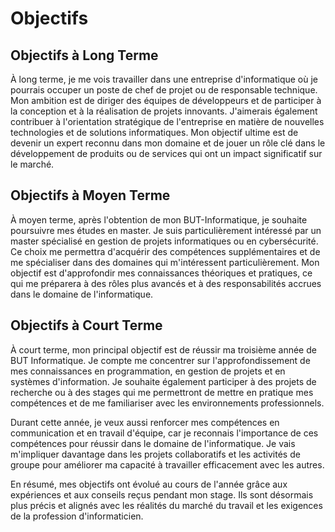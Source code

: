 # Objectifs

## Objectifs à Long Terme

À long terme, je me vois travailler dans une entreprise d'informatique où je pourrais occuper un poste de chef de projet ou de responsable technique. Mon ambition est de diriger des équipes de développeurs et de participer à la conception et à la réalisation de projets innovants. J'aimerais également contribuer à l'orientation stratégique de l'entreprise en matière de nouvelles technologies et de solutions informatiques. Mon objectif ultime est de devenir un expert reconnu dans mon domaine et de jouer un rôle clé dans le développement de produits ou de services qui ont un impact significatif sur le marché.

## Objectifs à Moyen Terme

À moyen terme, après l'obtention de mon BUT-Informatique, je souhaite poursuivre mes études en master. Je suis particulièrement intéressé par un master spécialisé en gestion de projets informatiques ou en cybersécurité. Ce choix me permettra d'acquérir des compétences supplémentaires et de me spécialiser dans des domaines qui m'intéressent particulièrement. Mon objectif est d'approfondir mes connaissances théoriques et pratiques, ce qui me préparera à des rôles plus avancés et à des responsabilités accrues dans le domaine de l'informatique.

## Objectifs à Court Terme

À court terme, mon principal objectif est de réussir ma troisième année de BUT Informatique. Je compte me concentrer sur l'approfondissement de mes connaissances en programmation, en gestion de projets et en systèmes d'information. Je souhaite également participer à des projets de recherche ou à des stages qui me permettront de mettre en pratique mes compétences et de me familiariser avec les environnements professionnels.

Durant cette année, je veux aussi renforcer mes compétences en communication et en travail d'équipe, car je reconnais l'importance de ces compétences pour réussir dans le domaine de l'informatique. Je vais m'impliquer davantage dans les projets collaboratifs et les activités de groupe pour améliorer ma capacité à travailler efficacement avec les autres.

En résumé, mes objectifs ont évolué au cours de l'année grâce aux expériences et aux conseils reçus pendant mon stage. Ils sont désormais plus précis et alignés avec les réalités du marché du travail et les exigences de la profession d'informaticien.